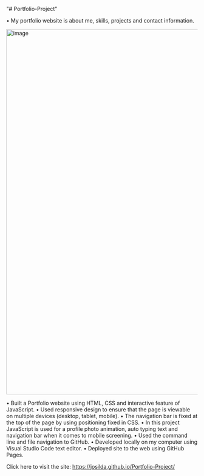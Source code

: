 "# Portfolio-Project" 

•	My portfolio website is about me, skills, projects and contact information.


<img width="959" alt="image" src="https://github.com/Josilda/Portfolio-Project/assets/127415346/9d4a21ee-8b70-4f32-932f-8154ecf517c7">


•	Built a Portfolio website using HTML, CSS and interactive feature of JavaScript.
•	Used responsive design to ensure that the page is viewable on multiple devices (desktop, tablet, mobile).
•	The navigation bar is fixed at the top of the page by using positioning fixed in CSS.
•	In this project JavaScript is used for a profile photo animation, auto typing text and navigation bar when it comes to mobile screening.
•	Used the command line and file navigation to GitHub.
•	Developed locally on my computer using Visual Studio Code text editor.
•	Deployed site to the web using GitHub Pages.

Click here to visit the site: https://josilda.github.io/Portfolio-Project/
